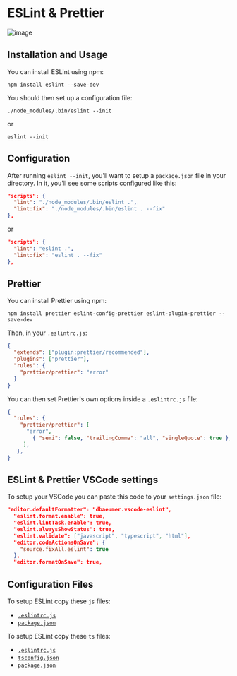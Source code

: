 # ESLint & Prettier

![image](https://user-images.githubusercontent.com/71899777/121804013-0b9ee980-cc3c-11eb-86f6-3547fcfe0397.png)

## Installation and Usage

You can install ESLint using npm:

```
npm install eslint --save-dev
```

You should then set up a configuration file:

```
./node_modules/.bin/eslint --init
```

or

```
eslint --init
```

## Configuration

After running `eslint --init`, you'll want to setup a `package.json` file in your directory. In it, you'll see some scripts configured like this:

```json
"scripts": {
  "lint": "./node_modules/.bin/eslint .",
  "lint:fix": "./node_modules/.bin/eslint . --fix"
},
```

or

```json
"scripts": {
  "lint": "eslint .",
  "lint:fix": "eslint . --fix"
},
```

## Prettier

You can install Prettier using npm:

```
npm install prettier eslint-config-prettier eslint-plugin-prettier --save-dev
```

Then, in your `.eslintrc.js`:

```json
{
  "extends": ["plugin:prettier/recommended"],
  "plugins": ["prettier"],
  "rules": {
    "prettier/prettier": "error"
  }
}
```

You can then set Prettier's own options inside a `.eslintrc.js` file:

```json
{
  "rules": {
    "prettier/prettier": [
      "error",
        { "semi": false, "trailingComma": "all", "singleQuote": true },
     ],
   },
}
```

## ESLint & Prettier VSCode settings

To setup your VSCode you can paste this code to your `settings.json` file:

```json
"editor.defaultFormatter": "dbaeumer.vscode-eslint",
  "eslint.format.enable": true,
  "eslint.lintTask.enable": true,
  "eslint.alwaysShowStatus": true,
  "eslint.validate": ["javascript", "typescript", "html"],
  "editor.codeActionsOnSave": {
    "source.fixAll.eslint": true
  },
  "editor.formatOnSave": true,
```

## Configuration Files

To setup ESLint copy these `js` files:

* [`.eslintrc.js`](/configs/js/default/.eslintrc.js)
* [`package.json`](/configs/js/default/package.json)

To setup ESLint copy these `ts` files:

* [`.eslintrc.js`](/configs/ts/default/.eslintrc.js)
* [`tsconfig.json`](/configs/ts/default/tsconfig.json)
* [`package.json`](/configs/ts/default/package.json)
